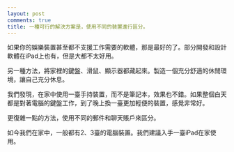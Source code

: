 ```yaml
---
layout: post
comments: true
title: 一種可行的解決方案是，使用不同的裝置進行區分。
---
```




如果你的娛樂裝置甚至都不支援工作需要的軟體，那是最好的了。部分開發和設計軟體在iPad上也有，但是大都不太好用。



另一種方法，將家裡的鍵盤、滑鼠、顯示器都藏起來。製造一個充分舒適的休閒環境，讓自己充分休息。



我們發現，在家中使用一臺手持裝置，而不是筆記本，效果也不錯。如果整個白天都是對著電腦的鍵盤工作，到了晚上換一臺更加輕便的裝置，感覺非常好。



更復雜一點的方法，使用不同的郵件和聊天賬戶來區分。



如今我們在家中，一般都有2、3臺的電腦裝置。我們建議入手一臺iPad在家使用。

